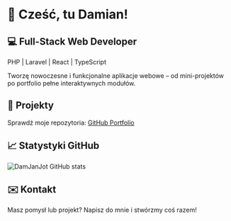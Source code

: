 # 👋 Cześć, tu Damian!

## 💻 Full-Stack Web Developer
PHP | Laravel | React | TypeScript

Tworzę nowoczesne i funkcjonalne aplikacje webowe – od mini-projektów po portfolio pełne interaktywnych modułów.

## 🚀 Projekty
Sprawdź moje repozytoria: [GitHub Portfolio](https://github.com/DamJanJot?tab=repositories)

## 📈 Statystyki GitHub
![DamJanJot GitHub stats](https://github-readme-stats.vercel.app/api?username=DamJanJot&show_icons=true&theme=radical)

## ✉️ Kontakt
Masz pomysł lub projekt? Napisz do mnie i stwórzmy coś razem!  
